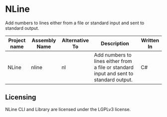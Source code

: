 # NLine
Add numbers to lines either from a file or standard input and sent to standard output.

| Project name | Assembly Name | Alternative To | Description | Written  In |
|-|-|-|-|-|
| NLine | nline | nl | Add numbers to lines either from a file or standard input and sent to standard output. | C# |


## Licensing
NLine CLI and Library are licensed under the LGPLv3 license.
